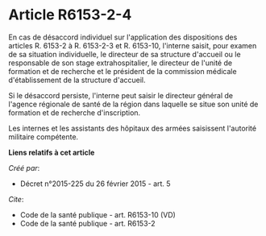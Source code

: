 # Article R6153-2-4

En cas de désaccord individuel sur l'application des dispositions des articles R. 6153-2 à R. 6153-2-3 et R. 6153-10,
l'interne saisit, pour examen de sa situation individuelle, le directeur de sa structure d'accueil ou le responsable de son
stage extrahospitalier, le directeur de l'unité de formation et de recherche et le président de la commission médicale
d'établissement de la structure d'accueil. 

Si le désaccord persiste, l'interne peut saisir le directeur général de l'agence régionale de santé de la région dans
laquelle se situe son unité de formation et de recherche d'inscription. 

Les internes et les assistants des hôpitaux des armées saisissent l'autorité militaire compétente.

**Liens relatifs à cet article**

_Créé par_:

  - Décret n°2015-225 du 26 février 2015 - art. 5

_Cite_:

  - Code de la santé publique - art. R6153-10 (VD)
  - Code de la santé publique - art. R6153-2

